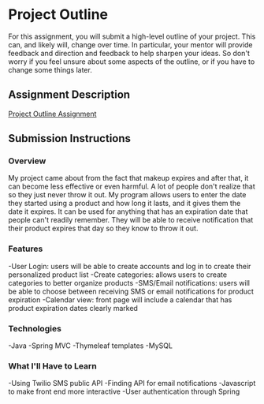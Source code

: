 # Project Outline
For this assignment, you will submit a high-level outline of your project. This can, and likely will, change over time. In particular, your mentor will provide feedback and direction and feedback to help sharpen your ideas. So don't worry if you feel unsure about some aspects of the outline, or if you have to change some things later.

## Assignment Description
[Project Outline Assignment](https://education.launchcode.org/liftoff/assignments/project-outline/)

## Submission Instructions

### Overview
My project came about from the fact that makeup expires and after that, it can become less effective or even harmful. A lot of people don't realize that so they just never throw it out. My program allows users to enter the date they started using a product and how long it lasts, and it gives them the date it expires. It can be used for anything that has an expiration date that people can't readily remember. They will be able to receive notification that their product expires that day so they know to throw it out.

### Features
-User Login: users will be able to create accounts and log in to create their personalized product list
-Create categories: allows users to create categories to better organize products
-SMS/Email notifications: users will be able to choose between receiving SMS or email notifications for product expiration
-Calendar view: front page will include a calendar that has product expiration dates clearly marked


### Technologies
-Java
-Spring MVC
-Thymeleaf templates
-MySQL

### What I'll Have to Learn
-Using Twilio SMS public API
-Finding API for email notifications
-Javascript to make front end more interactive
-User authentication through Spring